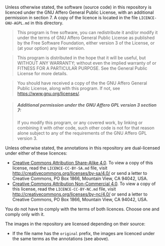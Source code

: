 Unless otherwise stated, the software (source code) in this repository is licenced under the GNU Affero General Public License, with an additional permission in section 7.
A copy of the licence is located in the file `LICENCE-GNU-AGPL.md` in this directory.

> This program is free software, you can redistribute it and/or modify
it under the terms of GNU Affero General Public License
as published by the Free Software Foundation, either version 3
of the License, or (at your option) any later version.

> This program is distributed in the hope that it will be useful,
but WITHOUT ANY WARRANTY; without even the implied warranty of
or FITNESS FOR A PARTICULAR PURPOSE.  See the
General Public License for more details.

> You should have received a copy of the the GNU Affero
General Public License, along with this program. If not, see
<https://www.gnu.org/licenses/>.

> ##### Additional permission under the GNU Affero GPL version 3 section 7:
> If you modify this program, or any covered work, by linking or
combining it with other code, such other code is not for that reason
alone subject to any of the requirements of the GNU Affero GPL
version 3.

Unless otherwise stated, the annotations in this repository are dual-licensed under either of these licences:

* [Creative Commons Attribution Share-Alike 4.0](https://creativecommons.org/licenses/by-sa/4.0/).
To view a copy of this license, read the `LICENCE-CC-BY-SA.md` file, visit http://creativecommons.org/licenses/by-sa/4.0/
or send a letter to Creative Commons, PO Box 1866, Mountain View, CA 94042, USA.
* [Creative Commons Attribution Non-Commercial 4.0](https://creativecommons.org/licenses/by-nc/4.0/).
To view a copy of this license, read the `LICENCE-CC-BY-NC.md` file, visit http://creativecommons.org/licenses/by-nc/4.0/
or send a letter to Creative Commons, PO Box 1866, Mountain View, CA 94042, USA.

You do not have to comply with the terms of both licences. Choose one and comply only with it.

The images in the repository are licensed depending on their source:

* If the file name has the `original` prefix, the images are licenced under the same terms as the annotations (see above).
